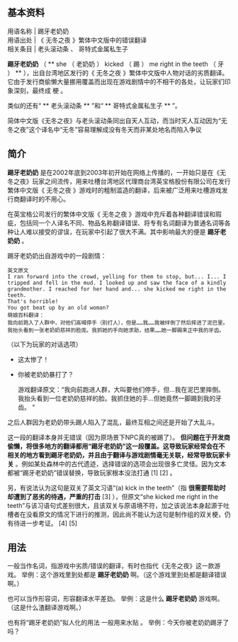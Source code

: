 **基本资料**  
---  
用语名称  |  踢牙老奶奶   
用语出处  |  《  无冬之夜  》繁体中文版中的错误翻译   
相关条目  |  老头滚动条  、  哥特式金属私生子   
  
**踢牙老奶奶** （  ** she  （  老奶奶  ）  kicked  （  踢  ）  me right in the  teeth  （  牙
）  ** ），出自台湾地区发行的《  无冬之夜
》繁体中文版中人物对话的劣质翻译。它由于发行商偷懒大量挪用覆盖而出现在游戏剧情中的不相干的各处，让玩家们印象深刻，最终成  梗  。

类似的还有“ ** 老头滚动条  ** ”和“ ** 哥特式金属私生子  ** ”。

简体中文版《无冬之夜》与老头滚动条同出自天人互动，而当时天人互动因为“无冬之夜”这个译名中“无冬”容易理解成没有冬天而非某处地名而陷入争议

##  简介

**踢牙老奶奶**
是在2002年底到2003年初开始在网络上传播的，一开始只是在《无冬之夜》玩家之间流传，用来吐槽台湾地区代理商台湾英宝格股份有限公司在发行繁体中文版《
无冬之夜  》游戏时的粗制滥造的翻译，后来被广泛用来吐槽游戏发行商翻译时的不用心。

在英宝格公司发行的繁体中文版《  无冬之夜
》游戏中充斥着各种翻译错误和瑕疵，包括同一个人译名不同、物品名称翻译错误、将专有名词翻译为普通名词等各种让人难以接受的谬误，在玩家中引起了很大不满。其中影响最大的便是
**踢牙老奶奶** 。

踢牙老奶奶出自游戏中的一段剧情：

    
    
    英文原文 
    I ran forward into the crowd, yelling for them to stop, but... I... I tripped and fell in the mud. I looked up and saw the face of a kindly grandmother. I reached for her hand and... she kicked me right in the teeth.
    That's horrible!
    You got beat up by an old woman?
    萌娘百科翻译：
    我向前跑入了人群中，对他们高喊停手（别打人），但是……我……我被绊倒了然后摔进了泥巴里。我抬头看到一张老奶奶慈祥的脸庞。我抓她的手向她求助，结果……她一脚踢来正中我的牙齿。
    

（以下为玩家的对话选项）

  * 这太惨了！ 
  * 你被老奶奶暴打了？ 

    
    
    游戏翻译原文：“我向前跑进人群，大叫要他们停手，但…我在泥巴里摔倒。我抬头看到一位老奶奶慈祥的脸。我抓住她的手…但她竟然一脚踢到我的牙齿。 ”
    

之后人群因为老奶奶带头踢人陷入了混乱，最终互相之间还是开始了大乱斗。

这一段的翻译本身并无错误（因为原场景下NPC真的被踢了）。
**但问题在于开发商偷懒，将很多地方的翻译都用“踢牙老奶奶”这一段覆盖。这导致玩家经常会在不相关的地方看到踢牙老奶奶，并且由于翻译与游戏剧情毫无关联，经常导致玩家卡关**
。例如某处森林中的古代遗迹，选择错误的选项会出现很多亡灵怪。因为文本都被“踢牙老奶奶”错误替换，导致玩家根本没法打通  [1]  [2]  。

另，有说法认为这句是双关了英文习语“(a) kick in the teeth”（指 **很需要帮助时却遭到了恶劣的待遇，严重的打击** [3]
），但原文“she kicked me right in the
teeth”与该习语句式差别很大，且该双关与原语境不符，加之该说法本身起源于吐槽者在没看原文的情况下进行的推测，因此尚不能认为这句是制作组的双关梗，仍有待进一步考证。
[4]  [5]

##  用法

一般当作名词，指游戏中劣质/错误的翻译，有时也指代《无冬之夜》这一款游戏。 举例：这个游戏里到处都是 **踢牙老奶奶**
啊。（这个游戏里到处都是翻译错误啊。）

也可以当作形容词，形容翻译水平差劲。 举例：这是什么 **踢牙老奶奶** 游戏啊。（这是什么渣翻译游戏啊。）

也有将“踢牙老奶奶”拟人化的用法  一般用来水贴  。 举例：今天你被老奶奶踢牙了吗？